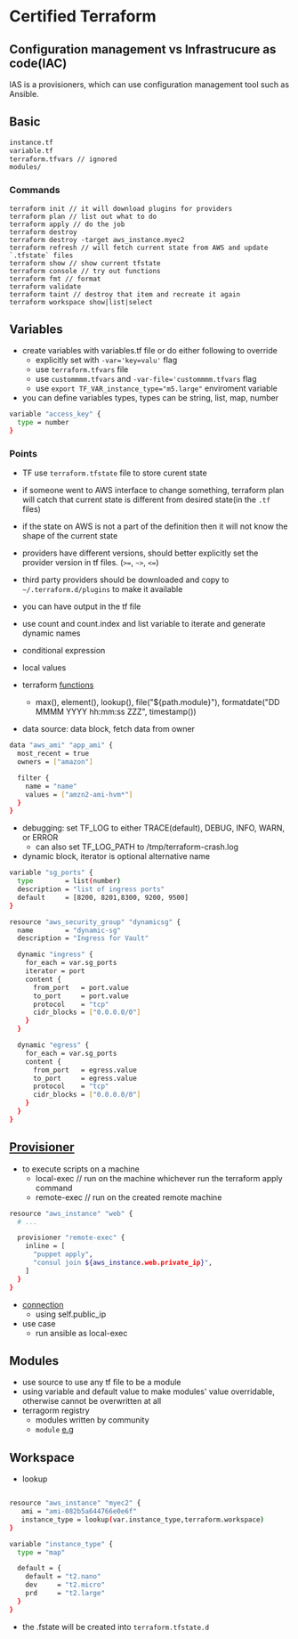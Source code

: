 # Certified Terraform

## Configuration management vs Infrastrucure as code(IAC)

IAS is a provisioners, which can use configuration management tool such as Ansible.

## Basic

```sh
instance.tf
variable.tf
terraform.tfvars // ignored
modules/
```

### Commands

```shell
terraform init // it will download plugins for providers
terraform plan // list out what to do
terraform apply // do the job
terraform destroy
terraform destroy -target aws_instance.myec2
terraform refresh // will fetch current state from AWS and update `.tfstate` files
terraform show // show current tfstate
terraform console // try out functions
terraform fmt // format
terraform validate
terraform taint // destroy that item and recreate it again
terraform workspace show|list|select
```

## Variables

- create variables with variables.tf file or do either following to override
  - explicitly set with `-var='key=valu'` flag
  - use `terraform.tfvars` file
  - use `custommmm.tfvars` and `-var-file='custommmm.tfvars` flag
  - use `export TF_VAR_instance_type="m5.large"` enviroment variable
- you can define variables types, types can be string, list, map, number
```sh
variable "access_key" {
  type = number
}
```

### Points

- TF use `terraform.tfstate` file to store curent state
- if someone went to AWS interface to change something, terraform plan will catch that current state is different from desired state(in the `.tf` files)
- if the state on AWS is not a part of the definition then it will not know the shape of the current state
- providers have different versions, should better explicitly set the provider version in tf files. (`>=`, `~>`, `<=`)
- third party providers should be downloaded and copy to `~/.terraform.d/plugins` to make it available
- you can have output in the tf file
- use count and count.index and list variable to iterate and generate dynamic names
- conditional expression
- local values
- terraform [functions](https://www.terraform.io/docs/configuration/functions.html)
  - max(), element(), lookup(), file("${path.module}"), formatdate("DD MMMM YYYY hh:mm:ss ZZZ", timestamp())

- data source: data block, fetch data from owner
```sh
data "aws_ami" "app_ami" {
  most_recent = true
  owners = ["amazon"]

  filter {
    name = "name"
    values = ["amzn2-ami-hvm*"]
  }
}
```

- debugging: set TF_LOG to either TRACE(default), DEBUG, INFO, WARN, or ERROR
  - can also set TF_LOG_PATH to /tmp/terraform-crash.log
- dynamic block, iterator is optional alternative name
```sh
variable "sg_ports" {
  type        = list(number)
  description = "list of ingress ports"
  default     = [8200, 8201,8300, 9200, 9500]
}

resource "aws_security_group" "dynamicsg" {
  name        = "dynamic-sg"
  description = "Ingress for Vault"

  dynamic "ingress" {
    for_each = var.sg_ports
    iterator = port
    content {
      from_port   = port.value
      to_port     = port.value
      protocol    = "tcp"
      cidr_blocks = ["0.0.0.0/0"]
    }
  }

  dynamic "egress" {
    for_each = var.sg_ports
    content {
      from_port   = egress.value
      to_port     = egress.value
      protocol    = "tcp"
      cidr_blocks = ["0.0.0.0/0"]
    }
  }
}
```

## [Provisioner](https://www.terraform.io/docs/provisioners/index.html)

- to execute scripts on a machine
  - local-exec // run on the machine whichever run the terraform apply command
  - remote-exec // run on the created remote machine
```sh
resource "aws_instance" "web" {
  # ...

  provisioner "remote-exec" {
    inline = [
      "puppet apply",
      "consul join ${aws_instance.web.private_ip}",
    ]
  }
}
```
- [connection](https://www.terraform.io/docs/provisioners/connection.html)
  - using self.public_ip
- use case
  - run ansible as local-exec

## Modules

- use source to use any tf file to be a module
- using variable and default value to make modules' value overridable, otherwise cannot be overwritten at all
- terragorm registry
  - modules written by community
  - `module` [e.g](https://registry.terraform.io/modules/terraform-aws-modules/vpc/aws/2.33.0)

## Workspace

- lookup
```sh

resource "aws_instance" "myec2" {
   ami = "ami-082b5a644766e0e6f"
   instance_type = lookup(var.instance_type,terraform.workspace)
}

variable "instance_type" {
  type = "map"

  default = {
    default = "t2.nano"
    dev     = "t2.micro"
    prd     = "t2.large"
  }
}
```
- the .fstate will be created into `terraform.tfstate.d`

